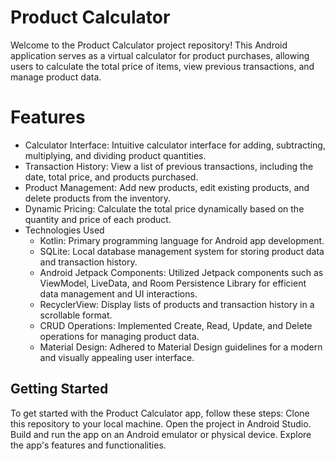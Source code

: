 # Product Calculator
Welcome to the Product Calculator project repository! This Android application serves as a virtual calculator for product purchases, allowing users to calculate the total price of items, view previous transactions, and manage product data.

# Features
- Calculator Interface: Intuitive calculator interface for adding, subtracting, multiplying, and dividing product quantities.
- Transaction History: View a list of previous transactions, including the date, total price, and products purchased.
- Product Management: Add new products, edit existing products, and delete products from the inventory.
- Dynamic Pricing: Calculate the total price dynamically based on the quantity and price of each product.
- Technologies Used
    - Kotlin: Primary programming language for Android app development.
    - SQLite: Local database management system for storing product data and transaction history.
    - Android Jetpack Components: Utilized Jetpack components such as ViewModel, LiveData, and Room Persistence Library for efficient data management and UI interactions.
    - RecyclerView: Display lists of products and transaction history in a scrollable format.
    - CRUD Operations: Implemented Create, Read, Update, and Delete operations for managing product data.
    - Material Design: Adhered to Material Design guidelines for a modern and visually appealing user interface.
## Getting Started
To get started with the Product Calculator app, follow these steps:
Clone this repository to your local machine.
Open the project in Android Studio.
Build and run the app on an Android emulator or physical device.
Explore the app's features and functionalities.
